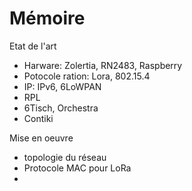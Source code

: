 # Mémoire

Etat de l'art
- Harware: Zolertia, RN2483, Raspberry
- Potocole ration: Lora, 802.15.4
- IP: IPv6, 6LoWPAN
- RPL
- 6Tisch, Orchestra
- Contiki


Mise en oeuvre
- topologie du réseau
- Protocole MAC pour LoRa
- 
